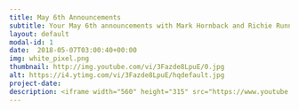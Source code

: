 ```yaml
---
title: May 6th Announcements
subtitle: Your May 6th announcements with Mark Hornback and Richie Runnells.
layout: default
modal-id: 1 
date:  2018-05-07T03:00:40+00:00
img: white_pixel.png
thumbnail: http://img.youtube.com/vi/3Fazde8LpuE/0.jpg
alt: https://i4.ytimg.com/vi/3Fazde8LpuE/hqdefault.jpg
project-date: 
description: <iframe width="560" height="315" src="https://www.youtube.com/embed/3Fazde8LpuE" frameborder="0" allowfullscreen></iframe> 
---
```

